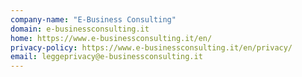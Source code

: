 ```yaml
---
company-name: "E-Business Consulting"
domain: e-businessconsulting.it
home: https://www.e-businessconsulting.it/en/
privacy-policy: https://www.e-businessconsulting.it/en/privacy/
email: leggeprivacy@e-businessconsulting.it
---
```




